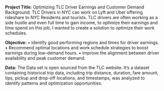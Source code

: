 **Project Title:** Optimizing TLC Driver Earnings and Customer Demand 
Background: TLC Drivers in NYC can work on Lyft and Uber offering rideshare to NYC Residents and tourists. TLC drivers are often working as a side hustle and even full time to gain income, to optimize their earnings and time spend on this job, I wanted to create a solution to optimize their work schedules. 

**Objective:**
•	Identify good performing regions and times for driver earnings.
•	Recommend optimal locations and work schedule strategies to boost earnings during low-demand hours.
•	Improve the alignment between driver availability and peak customer demand.

**Data:** The Data set is open sourced from the TLC website. It’s a dataset containing historical trip data, including trip distance, duration, fare amount, tips, pickup and drop-off locations, and timestamps, was analyzed to identify patterns and optimization opportunities.
